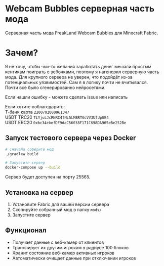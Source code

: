 # Webcam Bubbles серверная часть мода

Серверная часть мода FreakLand Webcam Bubbles для Minecraft Fabric.

# Зачем?

Я не хочу, чтобы чьи-то желания заработать денег мешали простым кентикам поиграть с вебочками, поэтому я нагенерил серверную часть мода. Для крупного сервера не уверен, что подойдёт из-за потенциальных уязвимостей. Сам я в логику почти не вчитывался. Почти всё было сгенерированно нейросетями. 

Если нашли ошибку - можете сделать issue или написать 

Если хотите поблагодарить:   
Т-банк карта `2200702000961347`   
USDT TRC20 `TLYjuLJcRNRC4fNi5LM8RTGcVV3UfUpGB4`   
USDT ERC20 `0xbc34ebefDF9daC56038F171C698DA965e8e252Be`   

##  Запуск тестового сервера через Docker

```bash
# Сначала соберите мод
./gradlew build

# Запустите сервер
docker-compose up --build
```

Сервер будет доступен на порту 25565.

## Установка на сервер

1. Установите Fabric для вашей версии сервера
2. Скопируйте собранный мод в папку `mods/`
4. Запустите сервер

## Функционал

- Получает данные с веб-камер от клиентов
- Транслирует их другим игрокам в радиусе 100 блоков
- Хранит состояние веб-камер активных игроков
- Автоматически очищает данные при отключении игроков
